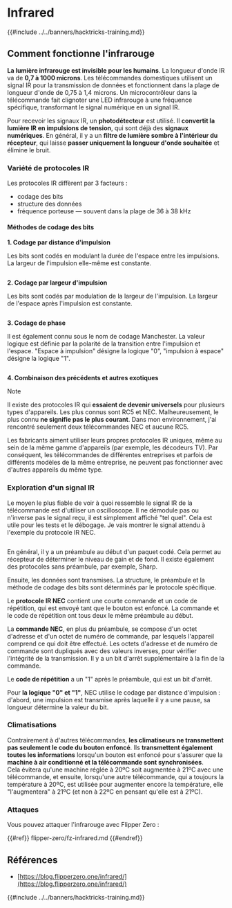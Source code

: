 # Infrared

{{#include ../../banners/hacktricks-training.md}}

## Comment fonctionne l'infrarouge <a href="#how-the-infrared-port-works" id="how-the-infrared-port-works"></a>

**La lumière infrarouge est invisible pour les humains**. La longueur d'onde IR va de **0,7 à 1000 microns**. Les télécommandes domestiques utilisent un signal IR pour la transmission de données et fonctionnent dans la plage de longueur d'onde de 0,75 à 1,4 microns. Un microcontrôleur dans la télécommande fait clignoter une LED infrarouge à une fréquence spécifique, transformant le signal numérique en un signal IR.

Pour recevoir les signaux IR, un **photodétecteur** est utilisé. Il **convertit la lumière IR en impulsions de tension**, qui sont déjà des **signaux numériques**. En général, il y a un **filtre de lumière sombre à l'intérieur du récepteur**, qui laisse **passer uniquement la longueur d'onde souhaitée** et élimine le bruit.

### Variété de protocoles IR <a href="#variety-of-ir-protocols" id="variety-of-ir-protocols"></a>

Les protocoles IR diffèrent par 3 facteurs :

- codage des bits
- structure des données
- fréquence porteuse — souvent dans la plage de 36 à 38 kHz

#### Méthodes de codage des bits <a href="#bit-encoding-ways" id="bit-encoding-ways"></a>

**1. Codage par distance d'impulsion**

Les bits sont codés en modulant la durée de l'espace entre les impulsions. La largeur de l'impulsion elle-même est constante.

<figure><img src="../../images/image (295).png" alt=""><figcaption></figcaption></figure>

**2. Codage par largeur d'impulsion**

Les bits sont codés par modulation de la largeur de l'impulsion. La largeur de l'espace après l'impulsion est constante.

<figure><img src="../../images/image (282).png" alt=""><figcaption></figcaption></figure>

**3. Codage de phase**

Il est également connu sous le nom de codage Manchester. La valeur logique est définie par la polarité de la transition entre l'impulsion et l'espace. "Espace à impulsion" désigne la logique "0", "impulsion à espace" désigne la logique "1".

<figure><img src="../../images/image (634).png" alt=""><figcaption></figcaption></figure>

**4. Combinaison des précédents et autres exotiques**

> [!NOTE]
> Il existe des protocoles IR qui **essaient de devenir universels** pour plusieurs types d'appareils. Les plus connus sont RC5 et NEC. Malheureusement, le plus connu **ne signifie pas le plus courant**. Dans mon environnement, j'ai rencontré seulement deux télécommandes NEC et aucune RC5.
>
> Les fabricants aiment utiliser leurs propres protocoles IR uniques, même au sein de la même gamme d'appareils (par exemple, les décodeurs TV). Par conséquent, les télécommandes de différentes entreprises et parfois de différents modèles de la même entreprise, ne peuvent pas fonctionner avec d'autres appareils du même type.

### Exploration d'un signal IR

Le moyen le plus fiable de voir à quoi ressemble le signal IR de la télécommande est d'utiliser un oscilloscope. Il ne démodule pas ou n'inverse pas le signal reçu, il est simplement affiché "tel quel". Cela est utile pour les tests et le débogage. Je vais montrer le signal attendu à l'exemple du protocole IR NEC.

<figure><img src="../../images/image (235).png" alt=""><figcaption></figcaption></figure>

En général, il y a un préambule au début d'un paquet codé. Cela permet au récepteur de déterminer le niveau de gain et de fond. Il existe également des protocoles sans préambule, par exemple, Sharp.

Ensuite, les données sont transmises. La structure, le préambule et la méthode de codage des bits sont déterminés par le protocole spécifique.

Le **protocole IR NEC** contient une courte commande et un code de répétition, qui est envoyé tant que le bouton est enfoncé. La commande et le code de répétition ont tous deux le même préambule au début.

La **commande NEC**, en plus du préambule, se compose d'un octet d'adresse et d'un octet de numéro de commande, par lesquels l'appareil comprend ce qui doit être effectué. Les octets d'adresse et de numéro de commande sont dupliqués avec des valeurs inverses, pour vérifier l'intégrité de la transmission. Il y a un bit d'arrêt supplémentaire à la fin de la commande.

Le **code de répétition** a un "1" après le préambule, qui est un bit d'arrêt.

Pour **la logique "0" et "1"**, NEC utilise le codage par distance d'impulsion : d'abord, une impulsion est transmise après laquelle il y a une pause, sa longueur détermine la valeur du bit.

### Climatisations

Contrairement à d'autres télécommandes, **les climatiseurs ne transmettent pas seulement le code du bouton enfoncé**. Ils **transmettent également toutes les informations** lorsqu'un bouton est enfoncé pour s'assurer que la **machine à air conditionné et la télécommande sont synchronisées**.\
Cela évitera qu'une machine réglée à 20ºC soit augmentée à 21ºC avec une télécommande, et ensuite, lorsqu'une autre télécommande, qui a toujours la température à 20ºC, est utilisée pour augmenter encore la température, elle "l'augmentera" à 21ºC (et non à 22ºC en pensant qu'elle est à 21ºC).

### Attaques

Vous pouvez attaquer l'infrarouge avec Flipper Zero :

{{#ref}}
flipper-zero/fz-infrared.md
{{#endref}}

## Références

- [https://blog.flipperzero.one/infrared/](https://blog.flipperzero.one/infrared/)

{{#include ../../banners/hacktricks-training.md}}
